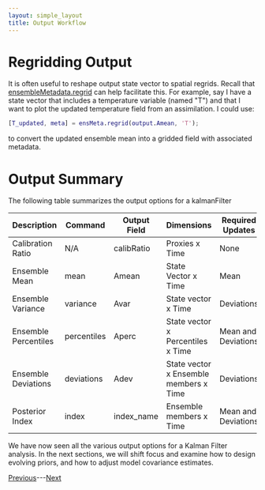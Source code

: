 ```yaml
---
layout: simple_layout
title: Output Workflow
---
```


# Regridding Output

It is often useful to reshape output state vector to spatial regrids. Recall that [ensembleMetadata.regrid](..\ensembleMetadata\regrid) can help facilitate this. For example, say I have a state vector that includes a temperature variable (named "T") and that I want to plot the updated temperature field from an assimilation. I could use:
```matlab
[T_updated, meta] = ensMeta.regrid(output.Amean, 'T');
```
to convert the updated ensemble mean into a gridded field with associated metadata.


# Output Summary

The following table summarizes the output options for a kalmanFilter

Description | Command | Output Field | Dimensions | Required Updates
----------- | ------- | ----------- | ---------- | ----------------
Calibration Ratio | N/A | calibRatio | Proxies x Time | None
Ensemble Mean | mean | Amean | State Vector x Time | Mean
Ensemble Variance | variance | Avar | State vector x Time | Deviations
Ensemble Percentiles | percentiles | Aperc | State vector x Percentiles x Time | Mean and Deviations
Ensemble Deviations | deviations | Adev | State vector x Ensemble members x Time | Deviations
Posterior Index | index | index_name | Ensemble members x Time | Mean and Deviations


We have now seen all the various output options for a Kalman Filter analysis. In the next sections, we will shift focus and examine how to design evolving priors, and how to adjust model covariance estimates.

[Previous](index)---[Next](evolve)
